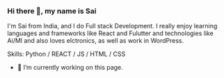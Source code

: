 ### Hi there 👋, my name is Sai
I'm Sai  from India, and I do Full stack Development. I really enjoy learning languages and frameworks like React and Fulutter and technologies like Ai/Ml and also loves elctronics, as well as work in WordPress.

Skills: Python / REACT / JS / HTML / CSS

- 🔭 I’m currently working on this page. 

